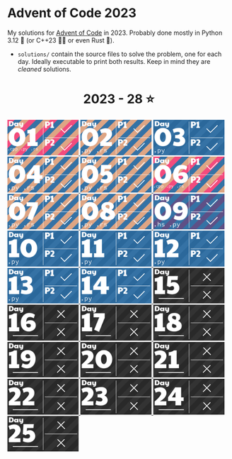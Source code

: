 # Advent of Code 2023

My solutions for [Advent of Code](https://adventofcode.com/2023) in 2023. Probably done mostly in Python 3.12 🐍 (or C++23 👨‍💻 or even Rust 🦀).

- `solutions/` contain the source files to solve the problem, one for each day. Ideally executable to print both results. Keep in mind they are _cleaned_ solutions.

<!-- AOC TILES BEGIN -->
<h1 align="center">
  2023 - 28 ⭐
</h1>
<a href="solutions/day01/day01.cpp">
  <img src="Media/2023/01.png" width="161px">
</a>
<a href="solutions/day02/day02.py">
  <img src="Media/2023/02.png" width="161px">
</a>
<a href="solutions/day03/day03.py">
  <img src="Media/2023/03.png" width="161px">
</a>
<a href="solutions/day04/day04.py">
  <img src="Media/2023/04.png" width="161px">
</a>
<a href="solutions/day05/day05.py">
  <img src="Media/2023/05.png" width="161px">
</a>
<a href="solutions/day06/day06.cpp">
  <img src="Media/2023/06.png" width="161px">
</a>
<a href="solutions/day07/day07.py">
  <img src="Media/2023/07.png" width="161px">
</a>
<a href="solutions/day08/day08.py">
  <img src="Media/2023/08.png" width="161px">
</a>
<a href="solutions/day09/day09.hs">
  <img src="Media/2023/09.png" width="161px">
</a>
<a href="solutions/day10/day10.py">
  <img src="Media/2023/10.png" width="161px">
</a>
<a href="solutions/day11/day11.py">
  <img src="Media/2023/11.png" width="161px">
</a>
<a href="solutions/day12/day12.py">
  <img src="Media/2023/12.png" width="161px">
</a>
<a href="solutions/day13/day13.py">
  <img src="Media/2023/13.png" width="161px">
</a>
<a href="solutions/day14/day14.py">
  <img src="Media/2023/14.png" width="161px">
</a>
<a href="None">
  <img src="Media/2023/15.png" width="161px">
</a>
<a href="None">
  <img src="Media/2023/16.png" width="161px">
</a>
<a href="None">
  <img src="Media/2023/17.png" width="161px">
</a>
<a href="None">
  <img src="Media/2023/18.png" width="161px">
</a>
<a href="None">
  <img src="Media/2023/19.png" width="161px">
</a>
<a href="None">
  <img src="Media/2023/20.png" width="161px">
</a>
<a href="None">
  <img src="Media/2023/21.png" width="161px">
</a>
<a href="None">
  <img src="Media/2023/22.png" width="161px">
</a>
<a href="None">
  <img src="Media/2023/23.png" width="161px">
</a>
<a href="None">
  <img src="Media/2023/24.png" width="161px">
</a>
<a href="None">
  <img src="Media/2023/25.png" width="161px">
</a>
<!-- AOC TILES END -->